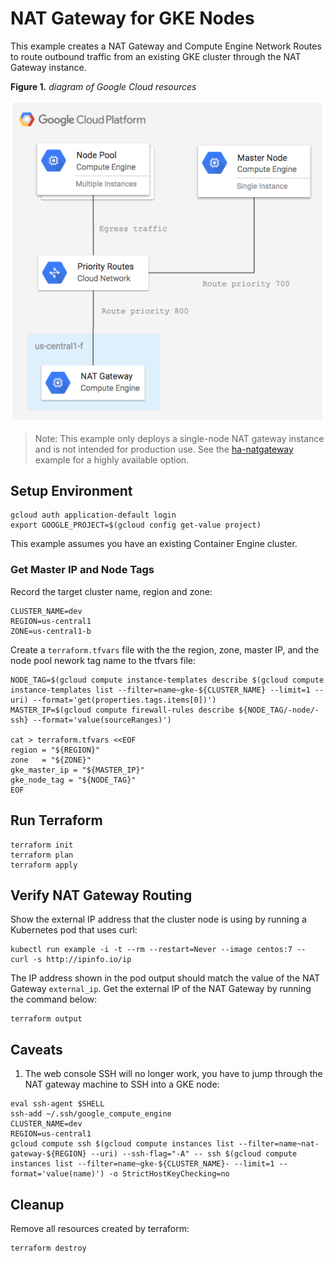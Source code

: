 # NAT Gateway for GKE Nodes

This example creates a NAT Gateway and Compute Engine Network Routes to route outbound traffic from an existing GKE cluster through the NAT Gateway instance.

**Figure 1.** *diagram of Google Cloud resources*

![architecture diagram](./diagram.png)

> Note: This example only deploys a single-node NAT gateway instance and is not intended for production use. See the [ha-natgateway](../ha-nat-gateway) example for a highly available option.

## Setup Environment

```
gcloud auth application-default login
export GOOGLE_PROJECT=$(gcloud config get-value project)
```

This example assumes you have an existing Container Engine cluster.

### Get Master IP and Node Tags

Record the target cluster name, region and zone:

```
CLUSTER_NAME=dev
REGION=us-central1
ZONE=us-central1-b
```

Create a `terraform.tfvars` file with the the region, zone, master IP, and the node pool nework tag name to the tfvars file:

```
NODE_TAG=$(gcloud compute instance-templates describe $(gcloud compute instance-templates list --filter=name~gke-${CLUSTER_NAME} --limit=1 --uri) --format='get(properties.tags.items[0])')
MASTER_IP=$(gcloud compute firewall-rules describe ${NODE_TAG/-node/-ssh} --format='value(sourceRanges)')

cat > terraform.tfvars <<EOF
region = "${REGION}"
zone   = "${ZONE}"
gke_master_ip = "${MASTER_IP}"
gke_node_tag = "${NODE_TAG}"
EOF
```

## Run Terraform

```
terraform init
terraform plan
terraform apply
```

## Verify NAT Gateway Routing

Show the external IP address that the cluster node is using by running a Kubernetes pod that uses curl:

```
kubectl run example -i -t --rm --restart=Never --image centos:7 -- curl -s http://ipinfo.io/ip
```

The IP address shown in the pod output should match the value of the NAT Gateway `external_ip`. Get the external IP of the NAT Gateway by running the command below:

```
terraform output
```

## Caveats

1. The web console SSH will no longer work, you have to jump through the NAT gateway machine to SSH into a GKE node:

```
eval ssh-agent $SHELL
ssh-add ~/.ssh/google_compute_engine
CLUSTER_NAME=dev
REGION=us-central1
gcloud compute ssh $(gcloud compute instances list --filter=name~nat-gateway-${REGION} --uri) --ssh-flag="-A" -- ssh $(gcloud compute instances list --filter=name~gke-${CLUSTER_NAME}- --limit=1 --format='value(name)') -o StrictHostKeyChecking=no
```

## Cleanup

Remove all resources created by terraform:

```
terraform destroy
```